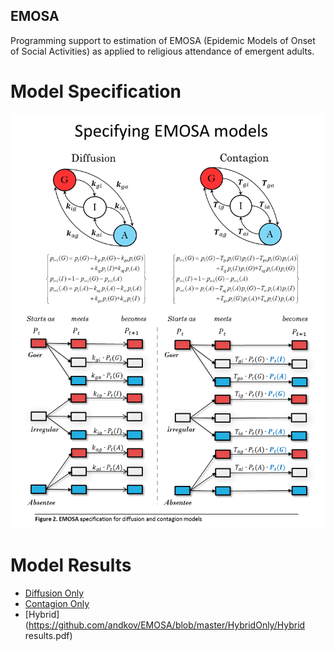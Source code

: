 EMOSA
---  
Programming support to estimation of EMOSA (Epidemic Models of Onset of Social Activities) as applied to religious attendance of emergent adults. 


# Model Specification 
![Figure 2](figures/Figure%202.png)

# Model Results
- [Diffusion Only](https://github.com/andkov/EMOSA/blob/master/DiffusionOnly/Diffusion%20results.pdf)  
- [Contagion Only](https://github.com/andkov/EMOSA/blob/master/ContagionOnly/Contagion%20results.pdf)  
- [Hybrid](https://github.com/andkov/EMOSA/blob/master/HybridOnly/Hybrid results.pdf)
